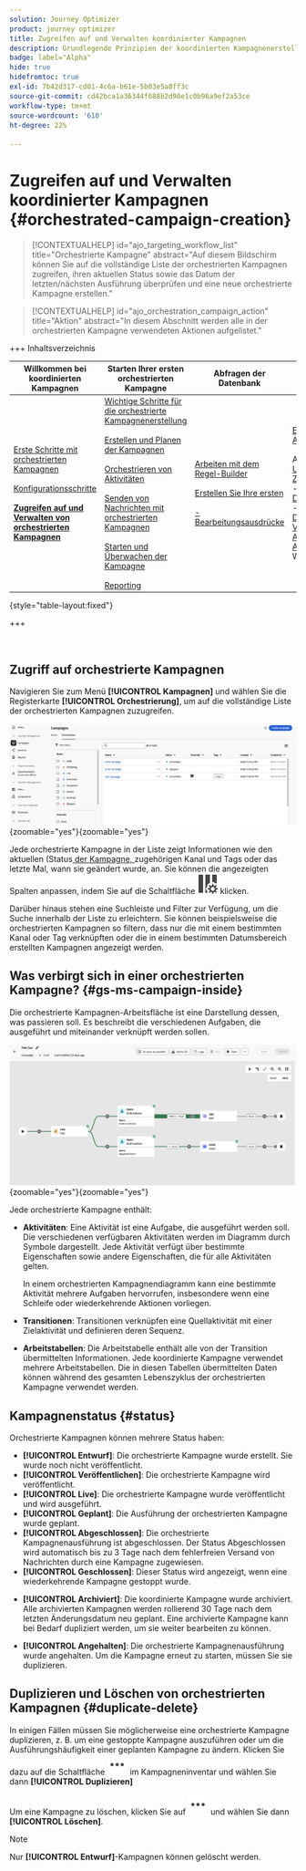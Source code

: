```yaml
---
solution: Journey Optimizer
product: journey optimizer
title: Zugreifen auf und Verwalten koordinierter Kampagnen
description: Grundlegende Prinzipien der koordinierten Kampagnenerstellung mit Adobe Journey Optimizer
badge: label="Alpha"
hide: true
hidefromtoc: true
exl-id: 7b42d317-cd01-4c6a-b61e-5b03e5a8ff3c
source-git-commit: cd42bca1a36344f688b2d90e1c0b96a9ef2a53ce
workflow-type: tm+mt
source-wordcount: '610'
ht-degree: 22%

---
```


# Zugreifen auf und Verwalten koordinierter Kampagnen {#orchestrated-campaign-creation}

>[!CONTEXTUALHELP]
>id="ajo_targeting_workflow_list"
>title="Orchestrierte Kampagne"
>abstract="Auf diesem Bildschirm können Sie auf die vollständige Liste der orchestrierten Kampagnen zugreifen, ihren aktuellen Status sowie das Datum der letzten/nächsten Ausführung überprüfen und eine neue orchestrierte Kampagne erstellen."

>[!CONTEXTUALHELP]
>id="ajo_orchestration_campaign_action"
>title="Aktion"
>abstract="In diesem Abschnitt werden alle in der orchestrierten Kampagne verwendeten Aktionen aufgelistet."

+++ Inhaltsverzeichnis

| Willkommen bei koordinierten Kampagnen | Starten Ihrer ersten orchestrierten Kampagne | Abfragen der Datenbank | Aktivitäten für orchestrierte Kampagnen |
|---|---|---|---|
| [Erste Schritte mit orchestrierten Kampagnen](gs-orchestrated-campaigns.md)<br/><br/>[Konfigurationsschritte](configuration-steps.md)<br/><br/><b>[Zugreifen auf und Verwalten von orchestrierten Kampagnen](access-manage-orchestrated-campaigns.md)</b> | [Wichtige Schritte für die orchestrierte Kampagnenerstellung](gs-campaign-creation.md)<br/><br/>[Erstellen und Planen der Kampagnen](create-orchestrated-campaign.md)<br/><br/>[Orchestrieren von Aktivitäten](orchestrate-activities.md)<br/><br/>[ Senden von Nachrichten mit orchestrierten Kampagnen](send-messages.md)<br/><br/>[Starten und Überwachen der Kampagne](start-monitor-campaigns.md)<br/><br/>[Reporting](reporting-campaigns.md) | [Arbeiten mit dem Regel-Builder](orchestrated-rule-builder.md)<br/><br/>[Erstellen Sie Ihre ersten ](build-query.md)<br/><br/>[-Bearbeitungsausdrücke](edit-expressions.md) | [Erste Schritte mit Aktivitäten](activities/about-activities.md)<br/><br/>Aktivitäten:<br/>[Und-Verknüpfung](activities/and-join.md) - [Zielgruppe aufbauen](activities/build-audience.md) - [Dimensionsänderung](activities/change-dimension.md) - [Kombinieren](activities/combine.md) - [Deduplizierung](activities/enrichment.md) - [Verzweigung](activities/fork.md) - [Abstimmung](activities/reconciliation.md) - [Aufspaltung](activities/split.md) [&#128279;](activities/wait.md) Warten[&#128279;](activities/deduplication.md)  |

{style="table-layout:fixed"}

+++

<br/>

## Zugriff auf orchestrierte Kampagnen

Navigieren Sie zum Menü **[!UICONTROL Kampagnen]** und wählen Sie die Registerkarte **[!UICONTROL Orchestrierung]**, um auf die vollständige Liste der orchestrierten Kampagnen zuzugreifen.

![Bild mit dem Inventar der orchestrierten Kampagnen](assets/inventory.png){zoomable="yes"}{zoomable="yes"}

Jede orchestrierte Kampagne in der Liste zeigt Informationen wie den aktuellen (Status[ der Kampagne, ](#status) zugehörigen Kanal und Tags oder das letzte Mal, wann sie geändert wurde, an. Sie können die angezeigten Spalten anpassen, indem Sie auf die Schaltfläche ![Layout konfigurieren](assets/do-not-localize/inventory-configure-layout.svg) klicken.

Darüber hinaus stehen eine Suchleiste und Filter zur Verfügung, um die Suche innerhalb der Liste zu erleichtern. Sie können beispielsweise die orchestrierten Kampagnen so filtern, dass nur die mit einem bestimmten Kanal oder Tag verknüpften oder die in einem bestimmten Datumsbereich erstellten Kampagnen angezeigt werden.

## Was verbirgt sich in einer orchestrierten Kampagne? {#gs-ms-campaign-inside}

Die orchestrierte Kampagnen-Arbeitsfläche ist eine Darstellung dessen, was passieren soll. Es beschreibt die verschiedenen Aufgaben, die ausgeführt und miteinander verknüpft werden sollen.

![Bild mit einer orchestrierten Kampagnen-Arbeitsfläche](assets/canvas-example.png){zoomable="yes"}{zoomable="yes"}

Jede orchestrierte Kampagne enthält:

* **Aktivitäten**: Eine Aktivität ist eine Aufgabe, die ausgeführt werden soll. Die verschiedenen verfügbaren Aktivitäten werden im Diagramm durch Symbole dargestellt. Jede Aktivität verfügt über bestimmte Eigenschaften sowie andere Eigenschaften, die für alle Aktivitäten gelten.

  In einem orchestrierten Kampagnendiagramm kann eine bestimmte Aktivität mehrere Aufgaben hervorrufen, insbesondere wenn eine Schleife oder wiederkehrende Aktionen vorliegen.

* **Transitionen**: Transitionen verknüpfen eine Quellaktivität mit einer Zielaktivität und definieren deren Sequenz.

* **Arbeitstabellen**: Die Arbeitstabelle enthält alle von der Transition übermittelten Informationen. Jede koordinierte Kampagne verwendet mehrere Arbeitstabellen. Die in diesen Tabellen übermittelten Daten können während des gesamten Lebenszyklus der orchestrierten Kampagne verwendet werden.

## Kampagnenstatus {#status}

Orchestrierte Kampagnen können mehrere Status haben:

* **[!UICONTROL Entwurf]**: Die orchestrierte Kampagne wurde erstellt. Sie wurde noch nicht veröffentlicht.
* **[!UICONTROL Veröffentlichen]**: Die orchestrierte Kampagne wird veröffentlicht.
* **[!UICONTROL Live]**: Die orchestrierte Kampagne wurde veröffentlicht und wird ausgeführt.
* **[!UICONTROL Geplant]**: Die Ausführung der orchestrierten Kampagne wurde geplant.
* **[!UICONTROL Abgeschlossen]**: Die orchestrierte Kampagnenausführung ist abgeschlossen. Der Status Abgeschlossen wird automatisch bis zu 3 Tage nach dem fehlerfreien Versand von Nachrichten durch eine Kampagne zugewiesen.
* **[!UICONTROL Geschlossen]**: Dieser Status wird angezeigt, wenn eine wiederkehrende Kampagne gestoppt wurde.
<!--Comment une campaign devient Closed?
[CPR] : A vérifier avec Fred si cette fonctionalité est toujours d'actualité. Normalement c'est sur action de l'utilisateur sur une campaine récurrente only
= pas trouvé-->
* **[!UICONTROL Archiviert]**: Die koordinierte Kampagne wurde archiviert. Alle archivierten Kampagnen werden rollierend 30 Tage nach dem letzten Änderungsdatum neu geplant. Eine archivierte Kampagne kann bei Bedarf dupliziert werden, um sie weiter bearbeiten zu können.
<!--Comment une campaign devient Archived?
[CPR] : Soit par action manuel sur une campagne en statut "final" (Completed, Closed, Stopped, etc. ...)
= pas trouvé -->
* **[!UICONTROL Angehalten]**: Die orchestrierte Kampagnenausführung wurde angehalten. Um die Kampagne erneut zu starten, müssen Sie sie duplizieren.

## Duplizieren und Löschen von orchestrierten Kampagnen {#duplicate-delete}

In einigen Fällen müssen Sie möglicherweise eine orchestrierte Kampagne duplizieren, z. B. um eine gestoppte Kampagne auszuführen oder um die Ausführungshäufigkeit einer geplanten Kampagne zu ändern. Klicken Sie dazu auf die Schaltfläche ![Bild mit der Schaltfläche Mehr Aktionen](assets/do-not-localize/rule-builder-icon-more.svg) im Kampagneninventar und wählen Sie dann **[!UICONTROL Duplizieren]**

<!--Une fois une campaign Scheduled, on ne peut plus changer l'execution frequency = la solution est de dupliquer la campaign ?
[CPR] : Actuellement oui, mais on est en discussion pour pouvoir revenir en mode "draft" et quelles seraient les actions à nouveau disponibles. A vérifier avec Fred-->

Um eine Kampagne zu löschen, klicken Sie auf ![Bild mit der Schaltfläche Mehr Aktionen](assets/do-not-localize/rule-builder-icon-more.svg) und wählen Sie dann **[!UICONTROL Löschen]**.

>[!NOTE]
>
>Nur **[!UICONTROL Entwurf]**-Kampagnen können gelöscht werden.
